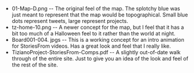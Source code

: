 * 01-Map-D.png -- The original feel of the map. The splotchy blue was just meant to represent that the map would be topographical. Small blue dots represent tweets, large represent projects.
* tz-home-10.png -- A newer concept for the map, but I feel that it has a bit too much of a Halloween feel to it rather than the world at night.
* Board001-004. jpgs -- This is a working concept for an intro animation for StoriesFrom videos. Has a great look and feel that I really like.
* TizianoProject-StoriesFrom-Comps.pdf -- A slightly out-of-date walk through of the entire site. Just to give you an idea of the look and feel of the rest of the site.